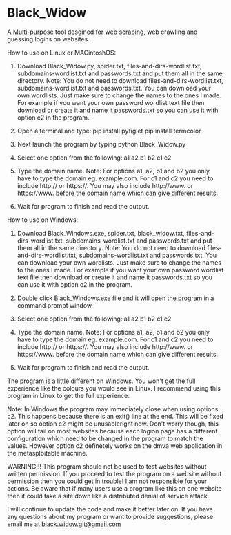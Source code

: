 # Black_Widow
A Multi-purpose tool desgined for web scraping, web crawling and guessing logins on websites.

How to use on Linux or MACintoshOS:
1. Download Black_Widow.py, spider.txt, files-and-dirs-wordlist.txt, subdomains-wordlist.txt and passwords.txt and put them all in the same directory.
Note: You do not need to download files-and-dirs-wordlist.txt, subdomains-wordlist.txt and passwords.txt. You can download your own wordlists. Just make sure to change the names to the ones I made. For example if you want your own password wordlist text file then download or create it and name it passwords.txt so you can use it with option c2 in the program.

2. Open a terminal and type:
pip install pyfiglet
pip install termcolor

3. Next launch the program by typing python Black_Widow.py

4. Select one option from the following:
a1    a2
b1    b2
c1    c2

5. Type the domain name.
Note: For options a1, a2, b1 and b2 you only have to type the domain eg. example.com. For c1 and c2 you need to include http:// or https://. You may also include http://www. or https://www. before the domain name which can give different results.

6. Wait for program to finish and read the output.

How to use on Windows:
1. Download Black_Windows.exe, spider.txt, black_widow.txt, files-and-dirs-wordlist.txt, subdomains-wordlist.txt and passwords.txt and put them all in the same directory.
Note: You do not need to download files-and-dirs-wordlist.txt, subdomains-wordlist.txt and passwords.txt. You can download your own wordlists. Just make sure to change the names to the ones I made. For example if you want your own password wordlist text file then download or create it and name it passwords.txt so you can use it with option c2 in the program.

2. Double click Black_Windows.exe file and it will open the program in a command prompt window.

3. Select one option from the following:
a1    a2
b1    b2
c1    c2

4. Type the domain name.
Note: For options a1, a2, b1 and b2 you only have to type the domain eg. example.com. For c1 and c2 you need to include http:// or https://. You may also include http://www. or https://www. before the domain name which can give different results.

5. Wait for program to finish and read the output.

The program is a little different on Windows. You won't get the full experience like the colours you would see in Linux. I recommend using this program in Linux to get the full experience. 

Note: In Windows the program may immediately close when using options c2. This happens because there is an exit() line at the end. This will be fixed later on so option c2 might be unusableright now. Don't worry though, this option will fail on most websites because each logion page has a different configuration which need to be changed in the program to match the values. However option c2 definetely works on the dmva web application in the metasploitable machine.

WARNING!!!
This program should not be used to test websites without written permission. If you proceed to test the program on a website without permission then you could get in trouble!
I am not responsible for your actions.
Be aware that if many users use a program like this on one website then it could take a site down like a distributed denial of service attack.

I will continue to update the code and make it better later on.
If you have any questions about my program or want to provide suggestions, please email me at black.widow.git@gmail.com
